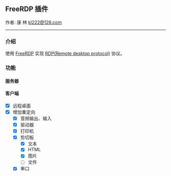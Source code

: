 ## FreeRDP 插件
作者: 康 林 <kl222@126.com>

---------------------

### 介绍

使用 [FreeRDP](https://github.com/FreeRDP/FreeRDP) 实现
[RDP(Remote desktop protocol)](https://github.com/FreeRDP/FreeRDP/wiki/Reference-Documentation) 协议。

### 功能
#### 服务器

#### 客户端

- [x] 远程桌面
- [x] 增加重定向
  - [x] 音频输出、输入
  - [x] 驱动器
  - [x] 打印机
  - [x] 剪切板
    - [x] 文本
    - [x] HTML
    - [x] 图片
    - [ ] 文件
  - [x] 串口
